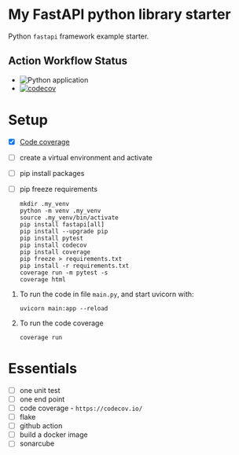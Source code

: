 # My FastAPI python library starter

Python `fastapi` framework example starter.

## Action Workflow Status

- ![Python application](https://github.com/jorwalk/my-fastapi/workflows/Python%20application/badge.svg?branch=master)
- [![codecov](https://codecov.io/gh/jorwalk/my-fastapi/branch/master/graph/badge.svg)](https://codecov.io/gh/jorwalk/my-fastapi)

# Setup

- [x] [Code coverage](https://codecov.io/gh/jorwalk/my-fastapi)
- [ ] create a virtual environment and activate
- [ ] pip install packages
- [ ] pip freeze requirements

  ```shell
  mkdir .my_venv
  python -m venv .my_venv
  source .my_venv/bin/activate
  pip install fastapi[all]
  pip install --upgrade pip
  pip install pytest
  pip install codecov
  pip install coverage
  pip freeze > requirements.txt
  pip install -r requirements.txt
  coverage run -m pytest -s
  coverage html
  ```

1. To run the code in file `main.py`, and start uvicorn with:

   ```
   uvicorn main:app --reload
   ```

1. To run the code coverage
   ```
   coverage run
   ```

# Essentials

- [ ] one unit test
- [ ] one end point
- [ ] code coverage - `https://codecov.io/`
- [ ] flake
- [ ] github action
- [ ] build a docker image
- [ ] sonarcube
